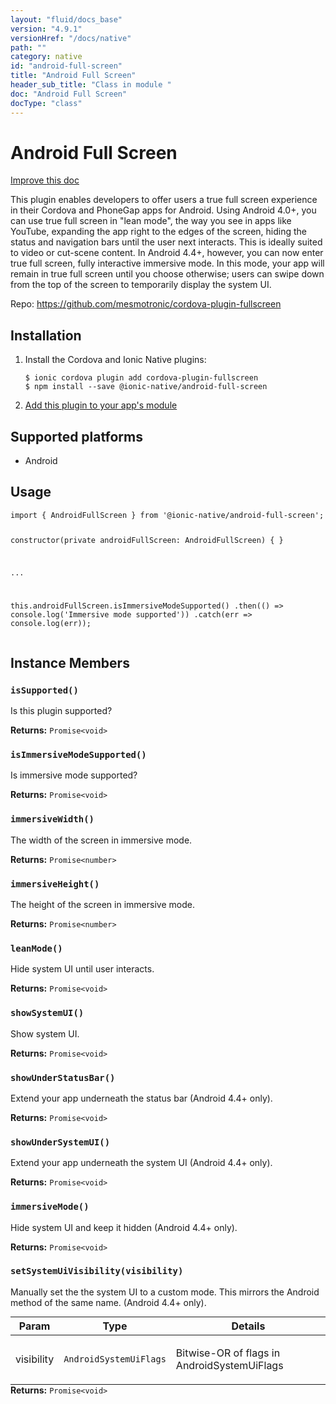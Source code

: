 ```yaml
---
layout: "fluid/docs_base"
version: "4.9.1"
versionHref: "/docs/native"
path: ""
category: native
id: "android-full-screen"
title: "Android Full Screen"
header_sub_title: "Class in module "
doc: "Android Full Screen"
docType: "class"
---
```


<h1 class="api-title">Android Full Screen</h1>

<a class="improve-v2-docs" href="http://github.com/ionic-team/ionic-native/edit/master/src/@ionic-native/plugins/android-full-screen/index.ts#L28">
  Improve this doc
</a>







<p>This plugin enables developers to offer users a true full screen experience in their Cordova and PhoneGap apps for Android.
Using Android 4.0+, you can use true full screen in &quot;lean mode&quot;, the way you see in apps like YouTube, expanding the app right to the edges of the screen, hiding the status and navigation bars until the user next interacts. This is ideally suited to video or cut-scene content.
In Android 4.4+, however, you can now enter true full screen, fully interactive immersive mode. In this mode, your app will remain in true full screen until you choose otherwise; users can swipe down from the top of the screen to temporarily display the system UI.</p>


<p>Repo:
  <a href="https://github.com/mesmotronic/cordova-plugin-fullscreen">
    https://github.com/mesmotronic/cordova-plugin-fullscreen
  </a>
</p>


<h2><a class="anchor" name="installation" href="#installation"></a>Installation</h2>
<ol class="installation">
  <li>Install the Cordova and Ionic Native plugins:<br>
    <pre><code class="nohighlight">$ ionic cordova plugin add cordova-plugin-fullscreen
$ npm install --save @ionic-native/android-full-screen
</code></pre>
  </li>
  <li><a href="https://ionicframework.com/docs/native/#Add_Plugins_to_Your_App_Module">Add this plugin to your app's module</a></li>
</ol>



<h2><a class="anchor" name="platforms" href="#platforms"></a>Supported platforms</h2>
<ul>
  <li>Android</li>
</ul>






<h2><a class="anchor" name="usage" href="#usage"></a>Usage</h2>
<pre><code class="lang-typescript">import { AndroidFullScreen } from &#39;@ionic-native/android-full-screen&#39;;

constructor(private androidFullScreen: AndroidFullScreen) { }

...

this.androidFullScreen.isImmersiveModeSupported()
  .then(() =&gt; console.log(&#39;Immersive mode supported&#39;))
  .catch(err =&gt; console.log(err));
</code></pre>








<h2><a class="anchor" name="instance-members" href="#instance-members"></a>Instance Members</h2>
<h3><a class="anchor" name="isSupported" href="#isSupported"></a><code>isSupported()</code></h3>


Is this plugin supported?


<div class="return-value" markdown="1">
  <i class="icon ion-arrow-return-left"></i>
  <b>Returns:</b> <code>Promise&lt;void&gt;</code> 
</div><h3><a class="anchor" name="isImmersiveModeSupported" href="#isImmersiveModeSupported"></a><code>isImmersiveModeSupported()</code></h3>


Is immersive mode supported?


<div class="return-value" markdown="1">
  <i class="icon ion-arrow-return-left"></i>
  <b>Returns:</b> <code>Promise&lt;void&gt;</code> 
</div><h3><a class="anchor" name="immersiveWidth" href="#immersiveWidth"></a><code>immersiveWidth()</code></h3>


The width of the screen in immersive mode.


<div class="return-value" markdown="1">
  <i class="icon ion-arrow-return-left"></i>
  <b>Returns:</b> <code>Promise&lt;number&gt;</code> 
</div><h3><a class="anchor" name="immersiveHeight" href="#immersiveHeight"></a><code>immersiveHeight()</code></h3>


The height of the screen in immersive mode.


<div class="return-value" markdown="1">
  <i class="icon ion-arrow-return-left"></i>
  <b>Returns:</b> <code>Promise&lt;number&gt;</code> 
</div><h3><a class="anchor" name="leanMode" href="#leanMode"></a><code>leanMode()</code></h3>


Hide system UI until user interacts.


<div class="return-value" markdown="1">
  <i class="icon ion-arrow-return-left"></i>
  <b>Returns:</b> <code>Promise&lt;void&gt;</code> 
</div><h3><a class="anchor" name="showSystemUI" href="#showSystemUI"></a><code>showSystemUI()</code></h3>


Show system UI.


<div class="return-value" markdown="1">
  <i class="icon ion-arrow-return-left"></i>
  <b>Returns:</b> <code>Promise&lt;void&gt;</code> 
</div><h3><a class="anchor" name="showUnderStatusBar" href="#showUnderStatusBar"></a><code>showUnderStatusBar()</code></h3>


Extend your app underneath the status bar (Android 4.4+ only).


<div class="return-value" markdown="1">
  <i class="icon ion-arrow-return-left"></i>
  <b>Returns:</b> <code>Promise&lt;void&gt;</code> 
</div><h3><a class="anchor" name="showUnderSystemUI" href="#showUnderSystemUI"></a><code>showUnderSystemUI()</code></h3>


Extend your app underneath the system UI (Android 4.4+ only).


<div class="return-value" markdown="1">
  <i class="icon ion-arrow-return-left"></i>
  <b>Returns:</b> <code>Promise&lt;void&gt;</code> 
</div><h3><a class="anchor" name="immersiveMode" href="#immersiveMode"></a><code>immersiveMode()</code></h3>


Hide system UI and keep it hidden (Android 4.4+ only).


<div class="return-value" markdown="1">
  <i class="icon ion-arrow-return-left"></i>
  <b>Returns:</b> <code>Promise&lt;void&gt;</code> 
</div><h3><a class="anchor" name="setSystemUiVisibility" href="#setSystemUiVisibility"></a><code>setSystemUiVisibility(visibility)</code></h3>


Manually set the the system UI to a custom mode. This mirrors the Android method of the same name. (Android 4.4+ only).
<table class="table param-table" style="margin:0;">
  <thead>
  <tr>
    <th>Param</th>
    <th>Type</th>
    <th>Details</th>
  </tr>
  </thead>
  <tbody>
  <tr>
    <td>
      visibility</td>
    <td>
      <code>AndroidSystemUiFlags</code>
    </td>
    <td>
      <p>Bitwise-OR of flags in AndroidSystemUiFlags</p>
</td>
  </tr>
  </tbody>
</table>

<div class="return-value" markdown="1">
  <i class="icon ion-arrow-return-left"></i>
  <b>Returns:</b> <code>Promise&lt;void&gt;</code> 
</div>





